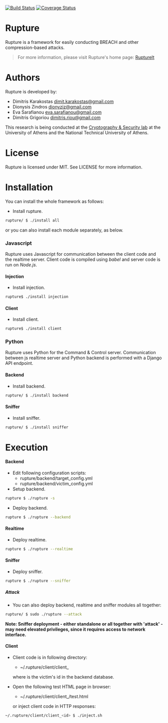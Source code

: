 [![Build
Status](https://travis-ci.org/decrypto-org/rupture.svg?branch=develop)](https://travis-ci.org/decrypto-org/rupture)
[![Coverage
Status](https://coveralls.io/repos/github/decrypto-org/rupture/badge.svg?branch=develop)](https://coveralls.io/github/decrypto-org/rupture?branch=develop)

Rupture
=======
Rupture is a framework for easily conducting BREACH and other compression-based
attacks.

> For more information, please visit Rupture's home page: [RuptureIt](https://ruptureit.com)

Authors
=======
Rupture is developed by:

* Dimitris Karakostas <dimit.karakostas@gmail.com>
* Dionysis Zindros <dionyziz@gmail.com>
* Eva Sarafianou <eva.sarafianou@gmail.com>
* Dimitris Grigoriou <dimitris.riou@gmail.com>

This research is being conducted at the [Cryptography & Security
lab](http://crypto.di.uoa.gr/) at the University of Athens and the National
Technical University of Athens.

License
=======
Rupture is licensed under MIT. See LICENSE for more information.

Installation
============

You can install the whole framework as follows:

 - Install rupture.
```sh
rupture/ $ ./install all
```

or you can also install each module separately, as below.

### Javascript

Rupture uses Javascript for communication between the client code and the realtime server. Client code is compiled using *babel* and server code is run on *Node.js*.

#### Injection
 - Install injection.
```sh
rupture$ ./install injection
```

#### Client
 - Install client.
```sh
rupture$ ./install client
```

### Python

Rupture uses Python for the Command & Control server. Communication between js realtime server and Python backend is performed with a Django API endpoint.

#### Backend
 - Install backend.
```sh
rupture/ $ ./install backend
```

#### Sniffer
 - Install sniffer.
```sh
rupture/ $ ./install sniffer
```

Execution
=========

#### Backend
 - Edit following configuration scripts:
    - rupture/backend/target_config.yml
    - rupture/backend/victim_config.yml
 - Setup backend.
```sh
rupture $ ./rupture -s
```
 - Deploy backend.
```sh
rupture $ ./rupture --backend
```

#### Realtime
 - Deploy realtime.
```sh
rupture $ ./rupture --realtime
```

#### Sniffer
 - Deploy sniffer.
```sh
rupture $ ./rupture --sniffer
```

##### Attack
 - You can also deploy backend, realtime and sniffer modules all together:
```sh
rupture/ $ sudo ./rupture --attack
```

**Note: Sniffer deployment - either standalone or all together with 'attack' - may need elevated privileges, since it requires access to network interface.**

#### Client
 - Client code is in following directory:
    - ~/.rupture/client/client_<id>

   where <id> is the victim's id in the backend database.
 - Open the following test HTML page in browser:
    - ~/.rupture/client/client_<id>/test.html

   or inject client code in HTTP responses:
```sh
~/.rupture/client/client_<id> $ ./inject.sh
```
